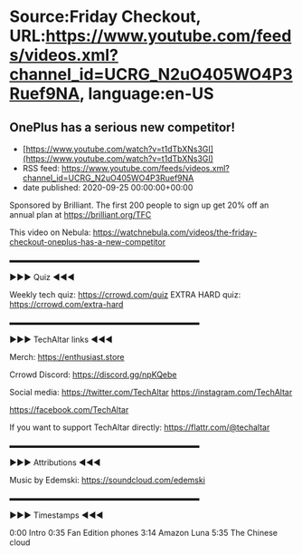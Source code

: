 # Source:Friday Checkout, URL:https://www.youtube.com/feeds/videos.xml?channel_id=UCRG_N2uO405WO4P3Ruef9NA, language:en-US

## OnePlus has a serious new competitor!
 - [https://www.youtube.com/watch?v=t1dTbXNs3GI](https://www.youtube.com/watch?v=t1dTbXNs3GI)
 - RSS feed: https://www.youtube.com/feeds/videos.xml?channel_id=UCRG_N2uO405WO4P3Ruef9NA
 - date published: 2020-09-25 00:00:00+00:00

Sponsored by Brilliant. The first 200 people to sign up get 20% off an annual plan at https://brilliant.org/TFC 

This video on Nebula: https://watchnebula.com/videos/the-friday-checkout-oneplus-has-a-new-competitor

▬▬▬▬▬▬▬▬▬▬▬▬▬▬▬▬▬▬▬▬▬▬▬▬ 

►►► Quiz ◄◄◄ 

Weekly tech quiz: https://crrowd.com/quiz 
EXTRA HARD quiz: https://crrowd.com/extra-hard 

▬▬▬▬▬▬▬▬▬▬▬▬▬▬▬▬▬▬▬▬▬▬▬▬ 

►►► TechAltar links ◄◄◄ 

Merch: 
https://enthusiast.store 

Crrowd Discord:
https://discord.gg/npKQebe

Social media:
https://twitter.com/TechAltar 
https://instagram.com/TechAltar 

https://facebook.com/TechAltar 

If you want to support TechAltar directly: 
https://flattr.com/@techaltar 

▬▬▬▬▬▬▬▬▬▬▬▬▬▬▬▬▬▬▬▬▬▬▬▬ 

►►► Attributions ◄◄◄ 

Music by Edemski: 
https://soundcloud.com/edemski

▬▬▬▬▬▬▬▬▬▬▬▬▬▬▬▬▬▬▬▬▬▬▬▬ 

►►► Timestamps ◄◄◄ 

0:00 Intro
0:35 Fan Edition phones
3:14 Amazon Luna
5:35 The Chinese cloud

